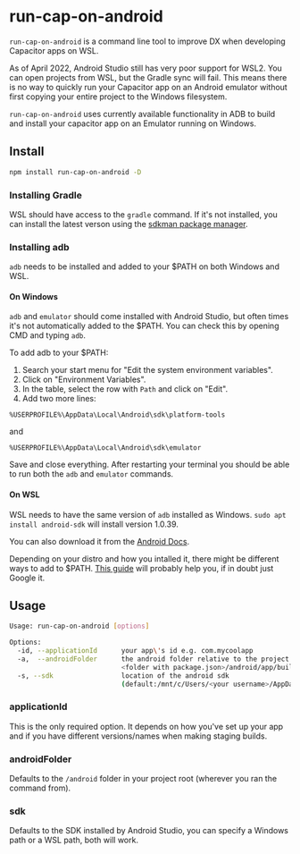 # run-cap-on-android

`run-cap-on-android` is a command line tool to improve DX when developing Capacitor apps on WSL.

As of April 2022, Android Studio still has very poor support for WSL2. You can open projects from WSL, but the Gradle sync will fail. This means there is no way to quickly run your Capacitor app on an Android emulator without first copying your entire project to the Windows filesystem.

`run-cap-on-android` uses currently available functionality in ADB to build and install your capacitor app on an Emulator running on Windows.

## Install

```bash
npm install run-cap-on-android -D
```

### Installing Gradle

WSL should have access to the `gradle` command. If it's not installed, you can install the latest verson using the [sdkman package manager](https://sdkman.io/install).

### Installing adb

`adb` needs to be installed and added to your $PATH on both Windows and WSL.

#### On Windows

`adb` and `emulator` should come installed with Android Studio, but often times it's not automatically added to the $PATH. You can check this by opening CMD and typing `adb`.

To add adb to your $PATH:

1. Search your start menu for "Edit the system environment variables".
2. Click on "Environment Variables".
3. In the table, select the row with `Path` and click on "Edit".
4. Add two more lines:

```
%USERPROFILE%\AppData\Local\Android\sdk\platform-tools
```

and

```
%USERPROFILE%\AppData\Local\Android\sdk\emulator
```

Save and close everything. After restarting your terminal you should be able to run both the `adb` and `emulator` commands.

#### On WSL

WSL needs to have the same version of `adb` installed as Windows. `sudo apt install android-sdk` will install version 1.0.39.

You can also download it from the [Android Docs](https://developer.android.com/studio/releases/platform-tools).

Depending on your distro and how you intalled it, there might be different ways to add to $PATH. [This guide](https://www.howtogeek.com/658904/how-to-add-a-directory-to-your-path-in-linux/) will probably help you, if in doubt just Google it.

## Usage

```bash
Usage: run-cap-on-android [options]

Options:
  -id, --applicationId      your app\'s id e.g. com.mycoolapp
  -a,  --androidFolder      the android folder relative to the project root (default:
                            <folder with package.json>/android/app/build/outputs/apk/debug/app-debug.apk)
  -s, --sdk                 location of the android sdk
                            (default:/mnt/c/Users/<your username>/AppData/Local/Android/Sdk )

```

### applicationId

This is the only required option. It depends on how you've set up your app and if you have different versions/names when making staging builds.

### androidFolder

Defaults to the `/android` folder in your project root (wherever you ran the command from).

### sdk

Defaults to the SDK installed by Android Studio, you can specify a Windows path or a WSL path, both will work.
